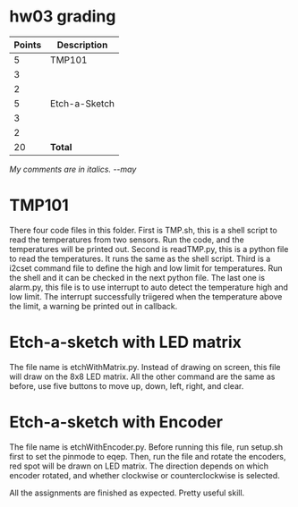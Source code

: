 # hw03 grading

| Points      | Description |
| ----------- | ----------- |
|  5 | TMP101 
|  3 |   | setup.sh
|  2 |   | Documentation
|  5 | Etch-a-Sketch
|  3 |   | setup.sh
|  2 |   | Documentation
| 20 | **Total**

*My comments are in italics. --may*

# TMP101
There four code files in this folder. First is TMP.sh, this is a shell script to read the temperatures from 
two sensors. Run the code, and the temperatures will be printed out. 
Second is readTMP.py, this is a python file to read the temperatures. It runs the same as the shell script. 
Third is a i2cset command file to define the high and low limit for temperatures. Run the shell and it can be checked
in the next python file.
The last one is alarm.py, this file is to use interrupt to auto detect the temperature high and low limit.
The interrupt successfully triigered when the temperature above the limit, a warning be printed out in callback. 

# Etch-a-sketch with LED matrix
The file name is etchWithMatrix.py. Instead of drawing on screen, this file will draw on the 8x8 LED matrix. All the other 
command are the same as before, use five buttons to move up, down, left, right, and clear. 
# Etch-a-sketch with Encoder
The file name is etchWithEncoder.py. Before running this file, run setup.sh first to set the pinmode to eqep.
Then, run the file and rotate the encoders, red spot will be drawn on LED matrix. The direction 
depends on which encoder rotated, and whether clockwise or counterclockwise is selected. 

All the assignments are finished as expected. Pretty useful skill. 

